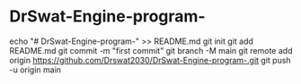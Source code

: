 # DrSwat-Engine-program- 
echo "# DrSwat-Engine-program-" >> README.md
git init
git add README.md
git commit -m "first commit"
git branch -M main
git remote add origin https://github.com/Drswat2030/DrSwat-Engine-program-.git
git push -u origin main
